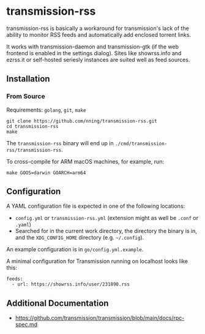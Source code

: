 # transmission-rss

transmission-rss is basically a workaround for transmission's lack of the
ability to monitor RSS feeds and automatically add enclosed torrent links.

It works with transmission-daemon and transmission-gtk (if the web frontend
is enabled in the settings dialog). Sites like showrss.info and ezrss.it or
self-hosted seriesly instances are suited well as feed sources.

## Installation

### From Source

Requirements: `golang`, `git`, `make`

    git clone https://github.com/nning/transmission-rss.git
    cd transmission-rss
    make

The `transmission-rss` binary will end up in
`./cmd/transmission-rss/transmission-rss`.

To cross-compile for ARM macOS machines, for example, run:

    make GOOS=darwin GOARCH=arm64

## Configuration

A YAML configuration file is expected in one of the following locations:

- `config.yml` or `transmission-rss.yml` (extension might as well be `.conf` or
  `.yaml`)
- Searched for in the current work directory, the directory the binary is in,
  and the `XDG_CONFIG_HOME` directory (e.g. `~/.config`).

An example configuration is in `go/config.yml.example`.

A minimal configuration for Transmission running on localhost looks like this:

    feeds:
      - url: https://showrss.info/user/231890.rss

## Additional Documentation

- https://github.com/transmission/transmission/blob/main/docs/rpc-spec.md
